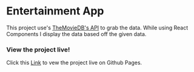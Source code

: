 <h1>Entertainment App</h1>

<p>This project use's <a href="https://www.themoviedb.org/documentation/api">TheMovieDB's API</a> to grab the data. While using React Components I display the data based off the given data.</p>

<h3>View the project live!</h3>
<p>Click this <a href="https://chaseburr.github.io/Entertainment-App/#/" target="_blank">Link</a> to vew the project live on Github Pages.</p>
